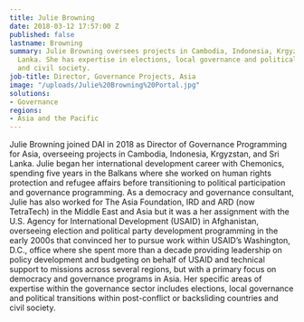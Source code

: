 ```yaml
---
title: Julie Browning
date: 2018-03-12 17:57:00 Z
published: false
lastname: Browning
summary: Julie Browning oversees projects in Cambodia, Indonesia, Krgyzstan, and Sri
  Lanka. She has expertise in elections, local governance and political transitions,
  and civil society.
job-title: Director, Governance Projects, Asia
image: "/uploads/Julie%20Browning%20Portal.jpg"
solutions:
- Governance
regions:
- Asia and the Pacific
---
```


Julie Browning joined DAI in 2018 as Director of Governance Programming for Asia, overseeing projects in Cambodia, Indonesia, Krgyzstan, and Sri Lanka. Julie began her international development career with Chemonics, spending five years in the Balkans where she worked on human rights protection and refugee affairs before transitioning to political participation and governance programming. As a democracy and governance consultant, Julie has also worked for The Asia Foundation, IRD and ARD (now TetraTech) in the Middle East and Asia but it was a her assignment with the U.S. Agency for International Development (USAID) in Afghanistan, overseeing election and political party development programming in the early 2000s that convinced her to pursue work within USAID’s Washington, D.C., office where she spent more than a decade providing leadership on policy development and budgeting on behalf of USAID and technical support to missions across several regions, but with a primary focus on democracy and governance programs in Asia. Her specific areas of expertise within the governance sector includes elections, local governance and political transitions within post-conflict or backsliding countries and civil society.